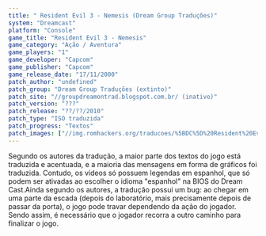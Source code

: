 ```yaml
---
title: " Resident Evil 3 - Nemesis (Dream Group Traduções)"
system: "Dreamcast"
platform: "Console"
game_title: "Resident Evil 3 - Nemesis"
game_category: "Ação / Aventura"
game_players: "1"
game_developer: "Capcom"
game_publisher: "Capcom"
game_release_date: "17/11/2000"
patch_author: "undefined"
patch_group: "Dream Group Traduções (extinto)"
patch_site: "//groupdreamontrad.blogspot.com.br/ (inativo)"
patch_version: "???"
patch_release: "??/??/2010"
patch_type: "ISO traduzida"
patch_progress: "Textos"
patch_images: ["//img.romhackers.org/traducoes/%5BDC%5D%20Resident%20Evil%203%20-%20Dream%20Group%20-%201.jpg","//img.romhackers.org/traducoes/%5BDC%5D%20Resident%20Evil%203%20-%20Dream%20Group%20-%202.jpg","//img.romhackers.org/traducoes/%5BDC%5D%20Resident%20Evil%203%20-%20Dream%20Group%20-%203.jpg"]
---
```

Segundo os autores da tradução, a maior parte dos textos do jogo está traduzida e acentuada, e a maioria das mensagens em forma de gráficos foi traduzida. Contudo, os vídeos só possuem legendas em espanhol, que só podem ser ativadas ao escolher o idioma "espanhol" na BIOS do Dream Cast.Ainda segundo os autores, a tradução possui um bug: ao chegar em uma parte da escada (depois do laboratório, mais precisamente depois de passar da porta), o jogo pode travar dependendo da ação do jogador. Sendo assim, é necessário que o jogador recorra a outro caminho para finalizar o jogo.